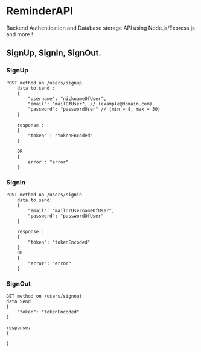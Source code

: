 # ReminderAPI
Backend Authentication and Database storage API using Node.js/Express.js and more !

## SignUp, SignIn, SignOut.

### SignUp

	POST method on /users/signup
		data to send :
		{
			"username": "nicknameOfUser",
			"email": "mailOfUser", // (example@domain.com)
			"password": "passwordUser" // (min = 8, max = 30)
		}

		response :
		{
			"token" : "tokenEncoded"
		}

		OR
		{
			error : "error"
		}

### SignIn

	POST method on /users/signin
		data to send:
		{
			"email": "mailorUsernameOfUser",
			"password": "passwordOfUser"
		}

		response :
		{
			"token": "tokenEncoded"
		}
		OR
		{
			"error": "error"
		}

### SignOut

	GET method on /users/signout
	data Send
	{
		"token": "tokenEncoded"
	}

	response:
	{
		
	}
